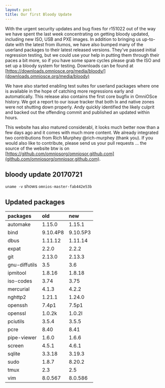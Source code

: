 ```yaml
---
layout: post
title: Our first Bloody Update
---
```


With the urgent security updates and bug fixes for r151022 out of the way we
have spent the last week concentrating on getting bloody updated, including
new ISO, USB and PXE images.  In addition to bringing us up-to-date with the
latest from illumos, we have also bumped many of the userland packages to
their latest released versions.  They’ve passed initial regression testing,
but we could use your help in putting them through their paces a bit more,
so if you have some spare cycles please grab the ISO and set up a bloody
system for testing.  Downloads can be found at
[https://downloads.omniosce.org/media/bloody/](downloads.omniosce.org/media/bloody)

We have also started enabling test suites for userland packages where one is
available in the hope of catching more regressions early and automatically. 
This release also contains the first core bugfix in OmniOSce history.  We
got a report to our issue tracker that both lx and native zones were not
shutting down properly.  Andy quickly identified the likely culprit and
backed out the offending commit and published an updated within hours.

This website has also matured considerabl, it looks
much better now than a few days ago and it comes with much more content.  We
already integrated two contributions from Rich Murphey @rich-murphey (thank
you).  If you would also like to contribute, please send us your pull
requests … the source of the website btw is on
[https://github.com/omniosorg/omniosor.github.com](github.com/omniosorg/omniosor.github.com).

## bloody update 20170721

`uname -v` shows `omnios-master-fab442e53b`

## Updated packages

|packages|old |new |
|:-------|:---|:---|
|automake     |   1.15.0 | 1.15.1|
|bind         |   9.10.4P8 | 9.10.5P3|
|dbus         |   1.11.12 | 1.11.14|
|expat        |    2.2.0 | 2.2.2|
|git          |  2.13.0 | 2.13.3|
|gnu-diffutils|        3.5 | 3.6|
|ipmitool     |   1.8.16 | 1.8.18|
|iso-codes    |    3.74 | 3.75|
|mercurial    |     4.1.3 | 4.2.2|
|nghttp2      |  1.21.1 | 1.24.0|
|openssh      |  7.4p1 | 7.5p1|
|openssl      |  1.0.2k | 1.0.2l|
|pciutils     |       3.5.4 | 3.5.5|
|pcre         |   8.40 | 8.41|
|pipe-viewer  |      1.6.0 | 1.6.6|
|screen       |     4.5.1 | 4.6.1|
|sqlite       |     3.3.18 | 3.19.3|
|sudo         |   1.8.7 | 8.20.2|
|tmux         |   2.3 | 2.5|
|vim          |  8.0.567 | 8.0.586|
